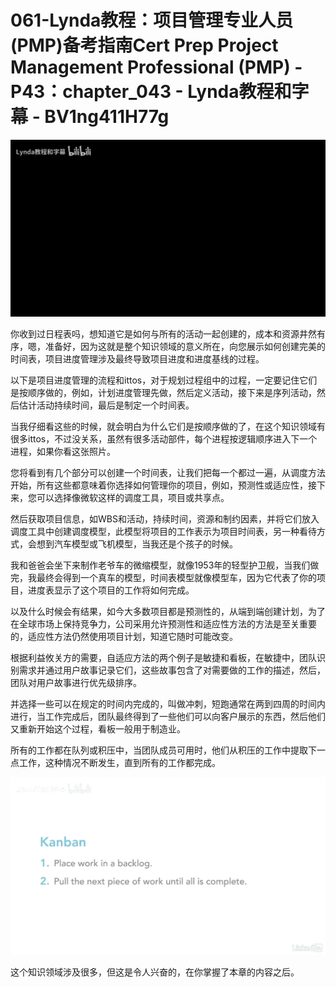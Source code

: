 # 061-Lynda教程：项目管理专业人员(PMP)备考指南Cert Prep Project Management Professional (PMP) - P43：chapter_043 - Lynda教程和字幕 - BV1ng411H77g

![](img/bddb5f496f9eb70db842d75c943aaec7_0.png)

你收到过日程表吗，想知道它是如何与所有的活动一起创建的，成本和资源井然有序，嗯，准备好，因为这就是整个知识领域的意义所在，向您展示如何创建完美的时间表，项目进度管理涉及最终导致项目进度和进度基线的过程。

以下是项目进度管理的流程和ittos，对于规划过程组中的过程，一定要记住它们是按顺序做的，例如，计划进度管理先做，然后定义活动，接下来是序列活动，然后估计活动持续时间，最后是制定一个时间表。

当我仔细看这些的时候，就会明白为什么它们是按顺序做的了，在这个知识领域有很多ittos，不过没关系，虽然有很多活动部件，每个进程按逻辑顺序进入下一个进程，如果你看这张照片。

您将看到有几个部分可以创建一个时间表，让我们把每一个都过一遍，从调度方法开始，所有这些都意味着你选择如何管理你的项目，例如，预测性或适应性，接下来，您可以选择像微软这样的调度工具，项目或共享点。

然后获取项目信息，如WBS和活动，持续时间，资源和制约因素，并将它们放入调度工具中创建调度模型，此模型将项目的工作表示为项目时间表，另一种看待方式，会想到汽车模型或飞机模型，当我还是个孩子的时候。

我和爸爸会坐下来制作老爷车的微缩模型，就像1953年的轻型护卫舰，当我们做完，我最终会得到一个真车的模型，时间表模型就像模型车，因为它代表了你的项目，进度表显示了这个项目的工作将如何完成。

以及什么时候会有结果，如今大多数项目都是预测性的，从端到端创建计划，为了在全球市场上保持竞争力，公司采用允许预测性和适应性方法的方法是至关重要的，适应性方法仍然使用项目计划，知道它随时可能改变。

根据利益攸关方的需要，自适应方法的两个例子是敏捷和看板，在敏捷中，团队识别需求并通过用户故事记录它们，这些故事包含了对需要做的工作的描述，然后，团队对用户故事进行优先级排序。

并选择一些可以在规定的时间内完成的，叫做冲刺，短跑通常在两到四周的时间内进行，当工作完成后，团队最终得到了一些他们可以向客户展示的东西，然后他们又重新开始这个过程，看板一般用于制造业。

所有的工作都在队列或积压中，当团队成员可用时，他们从积压的工作中提取下一点工作，这种情况不断发生，直到所有的工作都完成。



![](img/bddb5f496f9eb70db842d75c943aaec7_2.png)

这个知识领域涉及很多，但这是令人兴奋的，在你掌握了本章的内容之后。